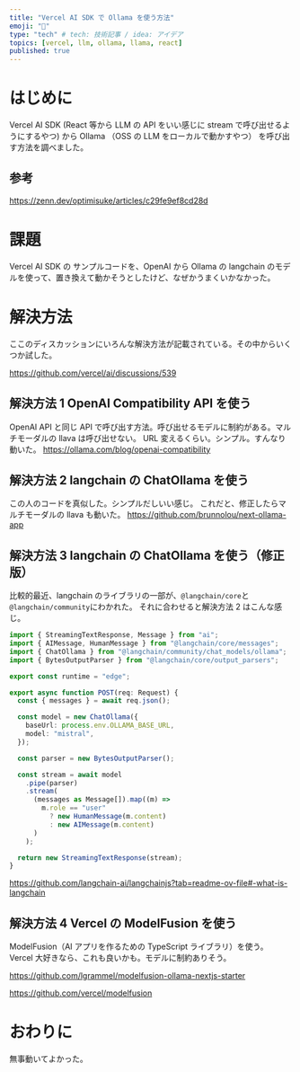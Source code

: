 ```yaml
---
title: "Vercel AI SDK で Ollama を使う方法"
emoji: "🦙"
type: "tech" # tech: 技術記事 / idea: アイデア
topics: [vercel, llm, ollama, llama, react]
published: true
---
```


# はじめに

Vercel AI SDK (React 等から LLM の API をいい感じに stream で呼び出せるようにするやつ) から Ollama （OSS の LLM をローカルで動かすやつ） を呼び出す方法を調べました。

## 参考

https://zenn.dev/optimisuke/articles/c29fe9ef8cd28d

# 課題

Vercel AI SDK の サンプルコードを、OpenAI から Ollama の langchain のモデルを使って、置き換えて動かそうとしたけど、なぜかうまくいかなかった。

# 解決方法

ここのディスカッションにいろんな解決方法が記載されている。その中からいくつか試した。

https://github.com/vercel/ai/discussions/539

## 解決方法 1 OpenAI Compatibility API を使う

OpenAI API と同じ API で呼び出す方法。呼び出せるモデルに制約がある。マルチモーダルの llava は呼び出せない。
URL 変えるくらい。シンプル。すんなり動いた。
https://ollama.com/blog/openai-compatibility

## 解決方法 2 langchain の ChatOllama を使う

この人のコードを真似した。シンプルだしいい感じ。
これだと、修正したらマルチモーダルの llava も動いた。
https://github.com/brunnolou/next-ollama-app

## 解決方法 3 langchain の ChatOllama を使う（修正版）

比較的最近、langchain のライブラリの一部が、`@langchain/core`と`@langchain/community`にわかれた。
それに合わせると解決方法 2 はこんな感じ。

```ts:app/api/chat/route.ts
import { StreamingTextResponse, Message } from "ai";
import { AIMessage, HumanMessage } from "@langchain/core/messages";
import { ChatOllama } from "@langchain/community/chat_models/ollama";
import { BytesOutputParser } from "@langchain/core/output_parsers";

export const runtime = "edge";

export async function POST(req: Request) {
  const { messages } = await req.json();

  const model = new ChatOllama({
    baseUrl: process.env.OLLAMA_BASE_URL,
    model: "mistral",
  });

  const parser = new BytesOutputParser();

  const stream = await model
    .pipe(parser)
    .stream(
      (messages as Message[]).map((m) =>
        m.role == "user"
          ? new HumanMessage(m.content)
          : new AIMessage(m.content)
      )
    );

  return new StreamingTextResponse(stream);
}
```

https://github.com/langchain-ai/langchainjs?tab=readme-ov-file#-what-is-langchain

## 解決方法 4 Vercel の ModelFusion を使う

ModelFusion（AI アプリを作るための TypeScript ライブラリ）を使う。
Vercel 大好きなら、これも良いかも。モデルに制約ありそう。

https://github.com/lgrammel/modelfusion-ollama-nextjs-starter

https://github.com/vercel/modelfusion

# おわりに

無事動いてよかった。
